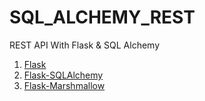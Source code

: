 # SQL_ALCHEMY_REST

REST API With Flask & SQL Alchemy

1. [Flask](https://www.palletsprojects.com/p/flask/)
2. [Flask-SQLAlchemy](https://flask-sqlalchemy.palletsprojects.com/en/2.x/)
3. [Flask-Marshmallow](https://flask-marshmallow.readthedocs.io/en/latest/)
